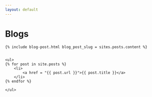 ```yaml
---
layout: default
---
```

<div class="grid-container">
    <h1>Blogs</h1>

    {% include blog-post.html blog_post_slug = sites.posts.content %} 


    <ul>
    {% for post in site.posts %}
        <li>
            <a href = "{{ post.url }}">{{ post.title }}</a> 
        </li>
    {% endfor %}

    </ul>
</div>
